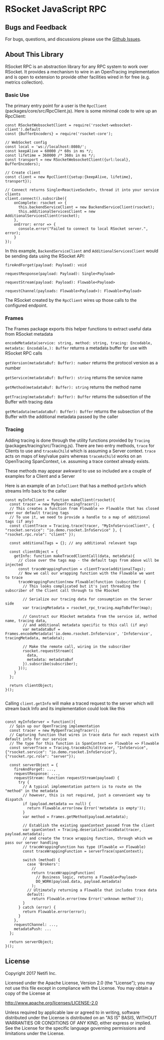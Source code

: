 # RSocket JavaScript RPC

## Bugs and Feedback

For bugs, questions, and discussions please use the [Github Issues](https://github.com/netifi/rsocket-js-rpc/issues).

## About This Library

RSocket RPC is an abstraction library for any RPC system to work over RSocket. It provides a mechanism to wire in an OpenTracing implementation and is open to extension to provide other facilities wired in for free (e.g. metrics collection).

### Basic Use
The primary entry point for a user is the `RpcClient` (packages/core/src/RpcClient.js). Here is some minimal code to wire up an RpcClient:

```angular2html
const RSocketWebsocketClient = require('rsocket-websocket-client').default
const {BufferEncoders} = require('rsocket-core');

// WebSocket config
const local = 'ws://localhost:8080/';
const keepAlive = 60000 /* 60s in ms */;
const lifetime = 360000 /* 360s in ms */;
const transport = new RSocketWebsocketClient({url:local}, BufferEncoders);

// Create client
const client = new RpcClient({setup:{keepAlive, lifetime}, transport});

// Connect returns Single<ReactiveSocket>, thread it into your service clients
client.connect().subscribe({
    onComplete: rsocket => {
      this.backendServiceClient = new BackendServiceClient(rsocket);
      this.additionalServicesClient = new AdditionalServicesClient(rsocket);
    },
    onError: error => {
      console.error("Failed to connect to local RSocket server.", error);
    }
});
```

In this example, `BackendServiceClient` and `AdditionalServicesClient` would be sending data using the RSocket API:

`fireAndForget(payload: Payload): void`

`requestResponse(payload: Payload): Single<Payload>`

`requestStream(payload: Payload): Flowable<Payload>`

`requestChannel(payloads: Flowable<Payload>): Flowable<Payload>`

The RSocket created by the `RpcClient` wires up those calls to the configured endpoint.

### Frames

The Frames package exports this helper functions to extract useful data from RSocket metadata

`encodeMetadata(service: string, method: string, tracing: Encodable, metadata: Encodable,): Buffer` returns a metadata buffer for use with RSocket RPC calls

`getVersion(metadataBuf: Buffer): number` returns the protocol version as a number 

`getService(metadataBuf: Buffer): string` returns the service name

`getMethod(metadataBuf: Buffer): string` returns the method name 

`getTracing(metadataBuf: Buffer): Buffer` returns the subsection of the Buffer with tracing data

`getMetadata(metadataBuf: Buffer): Buffer` returns the subsection of the Buffer with the additional metadata passed by the caller

### Tracing

Adding tracing is done through the utility functions provided by `Tracing` (packages/tracing/src/Tracing.js). There are two entry methods, `trace` for Clients to use and `traceAsChild` which is assuming a Server context. `trace` acts on maps of key/value pairs whereas `traceAsChild` works on an OpenTracing SpanContext, i.e. assuming a trace context already exists.

These methods may appear awkward to use so included are a couple of examples for a Client and a Server

Here is an example of an `InfoClient` that has a method `getInfo` which streams Info back to the caller

```angular2html
const myInfoClient = function makeClient(rsocket){
  const tracer = new MyOpenTracingTracer();
  // This creates a function from Flowable => Flowable that has closed over our default tracing tags
  // To use it, we need to provide a handle to a map of additional tags (if any) 
  const clientTrace = Tracing.trace(tracer, "MyInfoServiceClient", { "rsocket.service": "io.demo.rsocket.InfoService" }, { "rsocket.rpc.role": "client" });

  const additionalTags = {}; // any additional relevant tags

  const clientObject = {
    getInfo: function makeTracedClientCall(data, metadata){
      // close over the tags map - the default tags from above will be injected
      const traceWrappingFunction = clientTrace(additionalTags);
      // Now we call our wrapping function with the Flowable we want to trace
      traceWrappingFunction(new Flowable(function (subscriber) {
        // This looks complicated but it's just threading the subscriber of the Client call through to the RSocket

        // Serialize our tracing data for consumption on the Server side
        var tracingMetadata = rsocket_rpc_tracing.mapToBuffer(map);

        // Construct our RSocket metadata from the service id, method name, tracing data,
        // and additional metadata specific to this call (if any)
        var metadataBuf = Frames.encodeMetadata('io.demo.rsocket.InfoService', 'InfoService', tracingMetadata, metadata);

        // Make the remote call, wiring in the subscriber
        rsocket.requestStream({
          data,
          metadata: metadataBuf
        }).subscribe(subscriber);
      }));
    } 
  };
  
  return clientObject;
}();
 
```

Calling `client.getInfo` will make a traced request to the server which will stream back Info and its implementation could look like this

```angular2html

const myInfoServer = function(){
  // Spin up our OpenTracing implementation
  const tracer = new MyOpenTracingTracer();
  // Capturing function that wires in trace data for each request with default info for our service
  // The type for this function is SpanContext => Flowable => Flowable
  const serverTrace = Tracing.traceAsChild(tracer, "InfoService", {"rsocket.service": "io.demo.rsocket.InfoService"}, {"rsocket.rpc.role": "server"});

  const serverObject = {
    fireAndForget: ...,
    requestResponse: ...,
    requestStream: function requestStream(payload) {
      try {
        // A typical implementation pattern is to route on the "method" in the metadata
        // however, this is not required, just a convenient way to dispatch
        if (payload.metadata == null) {
          return Flowable.error(new Error('metadata is empty'));
        }
        var method = Frames.getMethod(payload.metadata);

        // Establish the existing spanContext passed from the client
        var spanContext = Tracing.deserializeTraceData(tracer, payload.metadata);
        // and create the trace wrapping function, through which we pass our server handling
        // traceWrappingFunction has type (Flowable => Flowable)
        const traceWrappingFunction = serverTrace(spanContext);

        switch (method) {
          case 'Brokers':
            // 
            return traceWrappingFunction(
              // Business logic, returns a Flowable<Payload>
              DO_WORK(payload.data, payload.metadata)
            );
          // Ultimately returning a Flowable that includes trace data
          default:
            return Flowable.error(new Error('unknown method'));
        }
      } catch (error) {
        return Flowable.error(error);
      }
    },
    requestChannel: ...,
    metadataPush: ...
  };

  return serverObject;
}();
```



## License
Copyright 2017 Netifi Inc.

Licensed under the Apache License, Version 2.0 (the "License"); you may not use this file except in compliance with the License. You may obtain a copy of the License at

http://www.apache.org/licenses/LICENSE-2.0

Unless required by applicable law or agreed to in writing, software distributed under the License is distributed on an "AS IS" BASIS, WITHOUT WARRANTIES OR CONDITIONS OF ANY KIND, either express or implied. See the License for the specific language governing permissions and limitations under the License.
